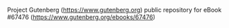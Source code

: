 Project Gutenberg (https://www.gutenberg.org) public repository for eBook #67476 (https://www.gutenberg.org/ebooks/67476)
